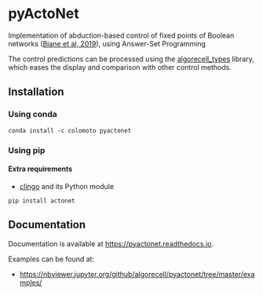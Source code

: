 # pyActoNet

Implementation of abduction-based control of fixed points of Boolean networks
([Biane et al, 2019](https://doi.org/10.1109/TCBB.2018.2889102)),
using Answer-Set Programming

The control predictions can be processed using the [algorecell_types](https://github.com/algorecell/algorecell_types) library, which eases the
display and comparison with other control methods.

## Installation

<!--
### CoLoMoTo Notebook environment

`pyActoNet` is distributed as part of the [CoLoMoTo docker](http://colomoto.org/notebook).

-->

### Using conda
```
conda install -c colomoto pyactonet
```

### Using pip

#### Extra requirements
* [clingo](https://github.com/potassco/clingo) and its Python module

```
pip install actonet
```

## Documentation

Documentation is available at https://pyactonet.readthedocs.io.

Examples can be found at:
* https://nbviewer.jupyter.org/github/algorecell/pyactonet/tree/master/examples/
